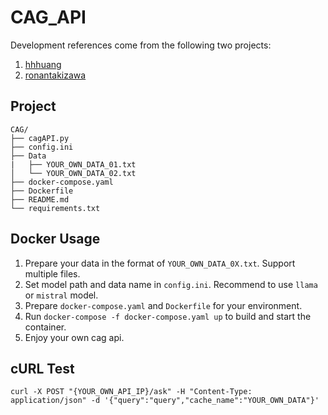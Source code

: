 # CAG_API

Development references come from the following two projects:  
1. [hhhuang](https://github.com/hhhuang/CAG/tree/main)
2. [ronantakizawa](https://github.com/ronantakizawa/cacheaugmentedgeneration)

## Project

```
CAG/
├── cagAPI.py
├── config.ini
├── Data
|   ├── YOUR_OWN_DATA_01.txt
│   └── YOUR_OWN_DATA_02.txt
├── docker-compose.yaml
├── Dockerfile
├── README.md
└── requirements.txt
```

## Docker Usage

1. Prepare your data in the format of `YOUR_OWN_DATA_0X.txt`. Support multiple files.
2. Set model path and data name in `config.ini`. Recommend to use `llama` or `mistral` model.
3. Prepare `docker-compose.yaml` and `Dockerfile` for your environment.
4. Run `docker-compose -f docker-compose.yaml up` to build and start the container.
5. Enjoy your own cag api.

## cURL Test

```
curl -X POST "{YOUR_OWN_API_IP}/ask" -H "Content-Type: application/json" -d '{"query":"query","cache_name":"YOUR_OWN_DATA"}' 
```